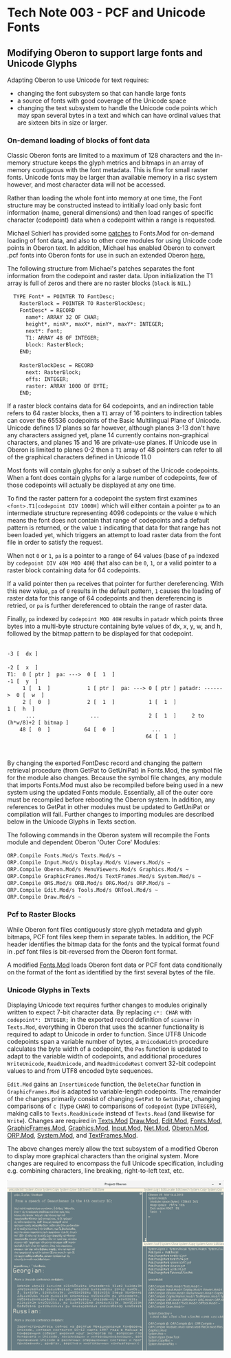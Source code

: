# Tech Note 003 - PCF and Unicode Fonts
## Modifying Oberon to support large fonts and Unicode Glyphs

Adapting Oberon to use Unicode for text requires: 
* changing the font subsystem so that can handle large fonts
* a source of fonts with good coverage of the Unicode space
* changing the text subsystem to handle the Unicode code points which may span several bytes in a text and which can have ordinal values that are sixteen bits in size or larger.

### On-demand loading of blocks of font data

Classic Oberon fonts are limited to a maximum of 128 characters and the in-memory structure keeps the glyph metrics and bitmaps in an array of memory contiguous with the font metadata. This is fine for small raster fonts. Unicode fonts may be larger than available memory in a risc system however, and most character data will not be accessed.

Rather than loading the whole font into memory at one time, the Font structure may be constructed instead to intitially load only basic font information (name, general dimensions) and then load ranges of specific character (codepoint) data when a codepoint within a range is requested.

Michael Schierl has provided some [patches](https://github.com/schierlm/OberonEmulator/blob/master/ProposedPatches/use-utf8-charset.patch) to Fonts.Mod for on-demand loading of font data, and also to other core modules for using Unicode code points in Oberon text. In addition, Michael has enabled Oberon to convert .pcf fonts into Oberon fonts for use in such an extended Oberon [here.](https://github.com/schierlm/Oberon2013Modifications/tree/master/FontConversion#mod3-convert-pcf-fonts-to-oberon-fonts)

The following structure from Michael's patches separates the font information from the codepoint and raster data. Upon initialization the T1 array is full of zeros and there are no raster blocks (`block` is `NIL`.)

```  
  TYPE Font* = POINTER TO FontDesc;
    RasterBlock = POINTER TO RasterBlockDesc;
    FontDesc* = RECORD
      name*: ARRAY 32 OF CHAR;
      height*, minX*, maxX*, minY*, maxY*: INTEGER;
      next*: Font;
      T1: ARRAY 48 OF INTEGER;
      block: RasterBlock;
    END;

    RasterBlockDesc = RECORD
      next: RasterBlock;
      offs: INTEGER;
      raster: ARRAY 1000 OF BYTE;
    END;

```
If a raster block contains data for 64 codepoints, and an indirection table refers to 64 raster blocks, then a `T1` array of 16 pointers to indirection tables can cover the 65536 codepoints of the Basic Multilingual Plane of Unicode. Unicode defines 17 planes so far however, although planes 3-13 don't have any characters assigned yet, plane 14 currently contains non-graphical characters, and planes 15 and 16 are private-use planes. If Unicode use in Oberon is limited to planes 0-2 then a `T1` array of 48 pointers can refer to all of the graphical characters defined in Unicode 11.0

Most fonts will contain glyphs for only a subset of the Unicode codepoints. When a font does contain glyphs for a large number of codepoints, few of those codepoints will actually be displayed at any one time.

To find the raster pattern for a codepoint the system first examines `<font>.T1[codepoint DIV 1000H]` which will either contain a pointer `pa` to an intermediate structure representing 4096 codepoints or the value `0` which means the font does not contain that range of codepoints and a default pattern is returned, or the value `1` indicating that data for that range has not been loaded yet, which triggers an attempt to load raster data from the font file in order to satisfy the request. 

When not `0` or `1`, `pa` is a pointer to a range of 64 values (base of `pa` indexed by `codepoint DIV 40H MOD 40H`) that also can be `0`, `1`, or a valid pointer to a raster block containing data for 64 codepoints. 

If a valid pointer then `pa` receives that pointer for further dereferencing.  With this new value, `pa` of `0` results in the default pattern, `1` causes the loading of raster data for this range of 64 codepoints and then dereferencing is retried, or `pa` is further dereferenced to obtain the range of raster data.

Finally, `pa` indexed by `codepoint MOD 40H` results in `patadr` which points three bytes into a multi-byte structure containing byte values of dx, x, y, w, and h, followed by the bitmap pattern to be displayed for that codepoint. 
 
```
                                                                        -3 [  dx ]
                                                                        -2 [  x  ]
T1:  0 [ ptr ]  pa: --->  0 [  1  ]                                     -1 [  y  ]
     1 [  1  ]            1 [ ptr ]  pa: ---> 0 [ ptr ] patadr: ------>  0 [  w  ]
     2 [  0  ]            2 [  1  ]           1 [  1  ]                  1 [  h  ]
      ...                  ...                2 [  1  ]     2 to (h*w/8)+2 [ bitmap ]
    48 [  0  ]           64 [  0  ]            ...
                                             64 [  1  ]
    
    
 ```   
By changing the exported FontDesc record and changing the pattern retrieval procedure (from GetPat to GetUniPat) in Fonts.Mod, the symbol file for the module also changes. Because the symbol file changes, any module that imports Fonts.Mod must also be recompiled before being used in a new system using the updated Fonts module. Essentially, all of the outer core must be recompiled before rebooting the Oberon system. In addition, any references to GetPat in other modules must be updated to GetUniPat or compilation will fail. Further changes to importing modules are described below in the Unicode Glyphs in Texts section.

The following commands in the Oberon system will recompile the Fonts module and dependent Oberon 'Outer Core' Modules:

```
ORP.Compile Fonts.Mod/s Texts.Mod/s ~
ORP.Compile Input.Mod/s Display.Mod/s Viewers.Mod/s ~
ORP.Compile Oberon.Mod/s MenuViewers.Mod/s Graphics.Mod/s ~
ORP.Compile GraphicFrames.Mod/s TextFrames.Mod/s System.Mod/s ~
ORP.Compile ORS.Mod/s ORB.Mod/s ORG.Mod/s ORP.Mod/s ~
ORP.Compile Edit.Mod/s Tools.Mod/s ORTool.Mod/s ~
ORP.Compile Draw.Mod/s ~
```

### Pcf to Raster Blocks

While Oberon font files contiguously store glyph metadata and glyph bitmaps, PCF font files keep them in separate tables. In addition, the PCF header identifies the bitmap data for the fonts and the typical format found in .pcf font files is bit-reversed from the Oberon font format.

A modified [Fonts.Mod](https://raw.githubusercontent.com/io-core/Edit/main/Fonts.Mod) loads Oberon font data or PCF font data conditionally on the format of the font as identified by the first several bytes of the file.

### Unicode Glyphs in Texts

Displaying Unicode text requires further changes to modules originally written to expect 7-bit character data. By replacing `c*: CHAR` with `codepoint*: INTEGER;` in the exported record definition of `scanner` in `Texts.Mod`, everything in Oberon that uses the scanner functionality is required to adapt to Unicode in order to function. Since UTF8 Unicode codepoints span a variable number of bytes, a `UnicodeWidth` procedure calculates the byte width of a codepoint, the `Pos` function is updated to adapt to the variable width of codepoints, and additional procedures `WriteUnicode`, `ReadUnicode`, and `ReadUnicodeRest` convert 32-bit codepoint values to and from UTF8 encoded byte sequences.

`Edit.Mod` gains an `InsertUnicode` function, the `DeleteChar` function in `GraphicFrames.Mod` is adapted to variable-length codepoints. The remainder of the changes primarily consist of changing `GetPat` to `GetUniPat`, changing comparisons of `c `(type `CHAR`) to comparisons of `codepoint` (type `INTEGER`), making calls to `Texts.ReadUnicode` instead of `Texts.Read` (and likewise for `Write`). Changes are required in [Texts.Mod](https://github.com/io-core/Edit/blob/main/Texts.Mod) [Draw.Mod](https://github.com/io-core/Draw/blob/main/Draw.Mod), [Edit.Mod](https://github.com/io-core/Edit/blob/main/Edit.Mod), [Fonts.Mod](https://github.com/io-core/Edit/blob/main/Fonts.Mod), [GraphicFrames.Mod](https://github.com/io-core/Draw/blob/main/GraphicFrames.Mod), [Graphics.Mod](https://github.com/io-core/Draw/blob/main/Graphics.Mod), [Input.Mod](https://github.com/io-core/Oberon/blob/main/Input.Mod), [Net.Mod](https://github.com/io-core/System/blob/main/Net.Mod), [Oberon.Mod](https://github.com/io-core/Oberon/blob/main/Oberon.Mod), [ORP.Mod](https://github.com/io-core/Build/blob/main/ORP.Mod), [System.Mod](https://github.com/io-core/System/blob/main/System.Mod), and [TextFrames.Mod](https://github.com/io-core/Edit/blob/main/TextFrames.Mod). 

The above changes merely allow the text subsystem of a modified Oberon to display more graphical characters than the original system. More changes are required to encompass the full Unicode specification, including e.g. combining characters, line breaking, right-to-left text, etc.

![font example](https://github.com/io-core/Technotes/blob/main/images/fonts.png "font example")
